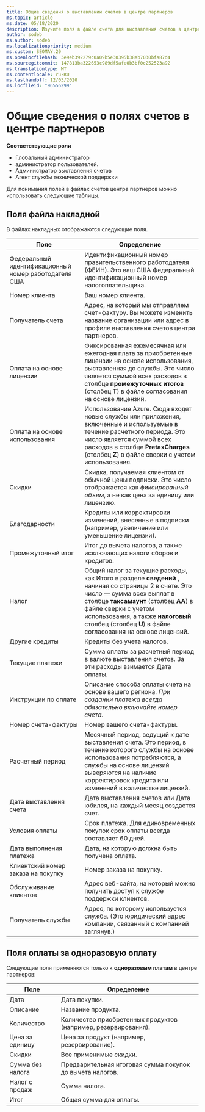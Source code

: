 ```yaml
---
title: Общие сведения о выставлении счетов в центре партнеров
ms.topic: article
ms.date: 05/18/2020
description: Изучите поля в файле счета для выставления счетов в центре партнеров. Включены поля и определения для всех полей счета и одноразовых полей оплаты.
author: sodeb
ms.author: sodeb
ms.localizationpriority: medium
ms.custom: SEOMAY.20
ms.openlocfilehash: 3e9eb392279c0a09b5e30395b38ab7030bfa87d4
ms.sourcegitcommit: 147813ba322653c989df5afe0b3bf0c252523a92
ms.translationtype: MT
ms.contentlocale: ru-RU
ms.lasthandoff: 12/03/2020
ms.locfileid: "96556299"
---
```

# <a name="understand-partner-center-billing-invoice-fields"></a>Общие сведения о полях счетов в центре партнеров

**Соответствующие роли**

- Глобальный администратор
- администратор пользователей.
- Администратор выставления счетов
- Агент службы технической поддержки

Для понимания полей в файлах счетов центра партнеров можно использовать следующие таблицы.

## <a name="invoice-file-fields"></a>Поля файла накладной

В файлах накладных отображаются следующие поля.

| Поле | Определение |
| ----- | ---------- |
| Федеральный идентификационный номер работодателя США | Идентификационный номер правительственного работодателя (ФЕИН). Это ваш США Федеральный идентификационный номер налогоплательщика. |
| Номер клиента | Ваш номер клиента. |
| Получатель счета | Адрес, на который мы отправляем счет-фактуру. Вы можете изменить название организации или адрес в профиле выставления счетов центра партнеров. |
| Оплата на основе лицензии | Фиксированная ежемесячная или ежегодная плата за приобретенные лицензии на основе использования, выставленная до службы. Это число является суммой всех расходов в столбце **промежуточных итогов** (столбец **T**) в файле согласования на основе лицензий. |
| Оплата на основе использования | Использование Azure. Сюда входят новые службы или приложения, включенные и используемые в течение расчетного периода. Это число является суммой всех расходов в столбце **PretaxCharges** (столбец **Z**) в файле сверки с учетом использования. |
| Скидки | Скидка, получаемая клиентом от обычной цены подписки. Это число отображается как *фиксированный объем*, а не как цена за единицу или лицензию. |
| Благодарности | Кредиты или корректировки изменений, внесенные в подписки (например, увеличение или уменьшение лицензии). |
| Промежуточный итог | Итог до вычета налогов, а также исключающих налоги сборов и кредитов. |
| Налог | Общий налог за текущие расходы, как Итого в разделе **сведений** , начиная со страницы 2 в счете. Это число — сумма всех выплат в столбце **таксамаунт** (столбец **AA**) в файле сверки с учетом использования, а также **налоговый** столбец (столбец **U**) в файле согласования на основе лицензий. |
| Другие кредиты | Кредиты без учета налогов. |
| Текущие платежи | Сумма оплаты за расчетный период в валюте выставления счетов. За эти расходы взимается Дата оплаты. |
| Инструкции по оплате | Описание способа оплаты счета на основе вашего региона. *При создании платежа всегда обязательно включайте номер счета.* |
| Номер счета-фактуры | Номер вашего счета-фактуры. |
| Расчетный период | Месячный период, ведущий к дате выставления счета. Это период, в течение которого службы на основе использования потребляются, а службы на основе лицензий выверяются на наличие корректировок кредита или изменений в количестве лицензий. |
| Дата выставления счета | Дата выставления счетов или Дата юбилея, на каждый месяц создается счет. |
| Условия оплаты | Срок платежа. Для единовременных покупок срок оплаты всегда составляет 60 дней. |
| Дата выполнения платежа | Дата, на которую должна быть получена оплата. |
| Клиентский номер заказа на покупку | Номер заказа на покупку. |
| Обслуживание клиентов | Адрес веб-сайта, на который можно получить доступ к службе поддержки клиентов. |
| Получатель службы | Адрес, по которому используется служба. (Это юридический адрес компании, связанный с компанией заглянув.) |

## <a name="one-time-charges-fields"></a>Поля оплаты за одноразовую оплату

Следующие поля применяются только к **одноразовым платам** в центре партнеров:

| Поле | Определение |
| ----- | ---------- |
| Дата | Дата покупки. |
| Описание | Название продукта. |
| Количество | Количество приобретенных продуктов (например, резервирования). |
| Цена за единицу | Цена за продукт (например, резервирование). |
| Скидки | Все применимые скидки. |
| Сумма без налога | Предварительная итоговая сумма покупок до вычета налогов. |
| Налог с продаж | Сумма налога. |
| Итог | Общая сумма для оплаты. |
